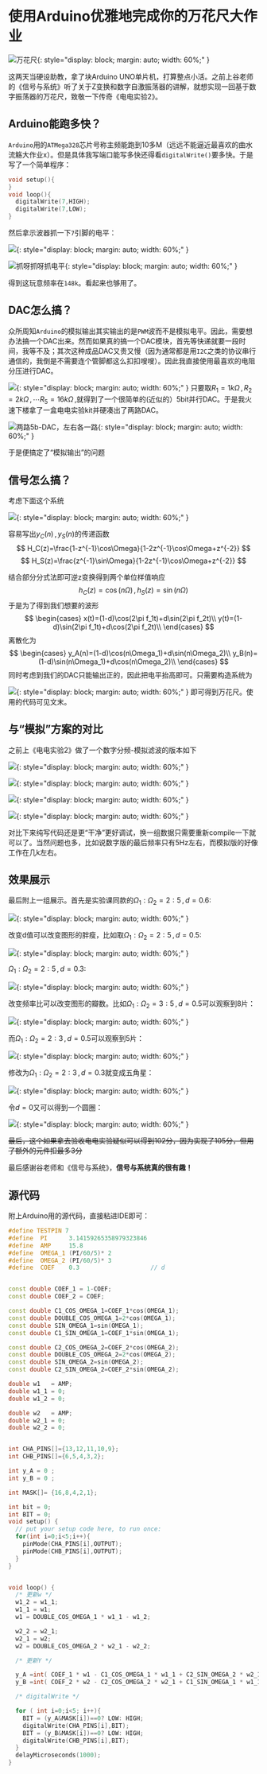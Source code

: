 # 使用Arduino优雅地完成你的万花尺大作业

![万花尺](assets/e8f79f263114aa64aa1fc83f4c3f23c0274657fa.png){: style="display: block; margin: auto; width: 60%;" }

这两天当硬设助教，拿了块Arduino UNO单片机，打算整点小活。之前上谷老师的《信号与系统》听了关于Z变换和数字自激振荡器的讲解，就想实现一回基于数字振荡器的万花尺，致敬一下传奇《电电实验2》。
## Arduino能跑多快？
`Arduino`用的`ATMega328`芯片号称主频能跑到10多M（远远不能逼近最喜欢的曲水流觞大作业x）。但是具体我写端口能写多快还得看`digitalWrite()`要多快。于是写了一个简单程序：
```cpp
void setup(){
}
void loop(){
  digitalWrite(7,HIGH);
  digitalWrite(7,LOW);
}
```

然后拿示波器抓一下`7`引脚的电平：


![](assets/ffcad6d56b9535df2d594601512b07b1d91a86f9.jpg){: style="display: block; margin: auto; width: 60%;" }


![抓呀抓呀抓电平](assets/f77a51a3b47bcd7376fe04f9b83e01ac084f569e.jpg){: style="display: block; margin: auto; width: 60%;" }

得到这玩意频率在`148k`。看起来也够用了。

## DAC怎么搞？
众所周知`Arduino`的模拟输出其实输出的是`PWM`波而不是模拟电平。因此，需要想办法搞一个DAC出来。然而如果真的搞一个DAC模块，首先等快递就要一段时间，我等不及；其次这种成品DAC又贵又慢（因为通常都是用`I2C`之类的协议串行通信的，我倒是不需要连个管脚都这么扣扣嗖嗖）。因此我直接使用最喜欢的电阻分压进行DAC。

![](assets/4fc437523dfe911e40244d515cff622f9d73c2f1.png){: style="display: block; margin: auto; width: 60%;" }
只要取$R_1=1k\Omega\,,R_2=2k\Omega\,,\cdots R_5=16k\Omega\,,$就得到了一个很简单的(近似的）5bit并行DAC。于是我火速下楼拿了一盒电电实验kit并硬凑出了两路DAC。

![两路5b-DAC，左右各一路](assets/6576d77ab8f23464aa17c43b24dd0fc97bbf32cd.jpg){: style="display: block; margin: auto; width: 60%;" }

于是便搞定了“模拟输出”的问题

## 信号怎么搞？
考虑下面这个系统

![](assets/1af0a7c8444899a4ea65006fb16b9941c0802650.png){: style="display: block; margin: auto; width: 60%;" }

容易写出$y_C(n)\,,y_S(n)$的传递函数
$$
H_C(z)=\frac{1-z^{-1}\cos\Omega}{1-2z^{-1}\cos\Omega+z^{-2}}
$$
$$
H_S(z)=\frac{z^{-1}\sin\Omega}{1-2z^{-1}\cos\Omega+z^{-2}}
$$

结合部分分式法即可逆z变换得到两个单位样值响应
$$
h_C(z)=\cos(n\Omega)\,,h_S(z)=\sin(n\Omega)
$$
于是为了得到我们想要的波形
$$
\begin{cases}
    x(t)=(1-d)\cos(2\pi f_1t)+d\sin(2\pi f_2t)\\
    y(t)=(1-d)\sin(2\pi f_1t)+d\cos(2\pi f_2t)\\
\end{cases}
$$
离散化为
$$
\begin{cases}
    y_A(n)=(1-d)\cos(n\Omega_1)+d\sin(n\Omega_2)\\
    y_B(n)=(1-d)\sin(n\Omega_1)+d\cos(n\Omega_2)\\
\end{cases}
$$
同时考虑到我们的DAC只能输出正的，因此把电平抬高即可。只需要构造系统为

![](assets/b2f1af087833e000be1f2bae2372be479e0ac1e7.png){: style="display: block; margin: auto; width: 60%;" }
即可得到万花尺。使用的代码可见文末。
## 与“模拟”方案的对比
之前上《电电实验2》做了一个数字分频-模拟滤波的版本如下

![](assets/c58d5c98b38ac523739fb73b201e22b6044c2e51.jpg){: style="display: block; margin: auto; width: 60%;" }

![](assets/0de858104cd00a8bcdad7d0ab961db6166133fce.png){: style="display: block; margin: auto; width: 60%;" }

![](assets/f2ef76502cd206ef48cd708786e27b01d0ca97cd.jpg){: style="display: block; margin: auto; width: 60%;" }

![](assets/52f29f7a5e65255603c5b0f66ee14e7019e6707e.png){: style="display: block; margin: auto; width: 60%;" }

对比下来纯写代码还是更“干净”更好调试，换一组数据只需要重新compile一下就可以了。当然问题也多，比如说数字版的最后频率只有5Hz左右，而模拟版的好像工作在几k左右。
## 效果展示
最后附上一组展示。首先是实验课同款的$\Omega_1:\Omega_2=2:5\,,d=0.6$:

![](assets/b7741b4a0fae8eae2df689be39be7a352b2323b8.jpg){: style="display: block; margin: auto; width: 60%;" }

改变d值可以改变图形的胖瘦，比如取$\Omega_1:\Omega_2=2:5\,,d=0.5$:

![](assets/4e79d904468567838c5f296cf60ca2fbe4065eeb.jpg){: style="display: block; margin: auto; width: 60%;" }

$\Omega_1:\Omega_2=2:5\,,d=0.3$:

![](assets/ecb2c0add4174a0abf8a3ca79d4e67c20d023552.jpg){: style="display: block; margin: auto; width: 60%;" }

改变频率比可以改变图形的瓣数。比如$\Omega_1:\Omega_2=3:5\,,d=0.5$可以观察到8片：


![](assets/f4be2a4692365dab66a0d949ab5e344371d1e16e.jpg){: style="display: block; margin: auto; width: 60%;" }

而$\Omega_1:\Omega_2=2:3\,,d=0.5$可以观察到5片：

![](assets/65a07dd5ea421f218021fd09061aeed634089569.jpg){: style="display: block; margin: auto; width: 60%;" }

修改为$\Omega_1:\Omega_2=2:3\,,d=0.3$就变成五角星：

![](assets/bc7d8335963ce54e91464a24f626c2f2c4f26365.jpg){: style="display: block; margin: auto; width: 60%;" }

令$d=0$又可以得到一个圆圈：


![](assets/c14ac3510f86af85e72c03a20b5f7fc198054877.jpg){: style="display: block; margin: auto; width: 60%;" }

~~最后，这个如果拿去验收电电实验疑似可以得到102分，因为实现了105分，但用了额外的元件扣最多3分~~

最后感谢谷老师和《信号与系统》，**信号与系统真的很有趣！**
## 源代码
附上Arduino用的源代码，直接粘进IDE即可：
```c++
#define TESTPIN 7
#define  PI      3.14159265358979323846
#define  AMP     15.8
#define  OMEGA_1 (PI/60/5)* 2
#define  OMEGA_2 (PI/60/5)* 3
#define  COEF    0.3                    // d


const double COEF_1 = 1-COEF;
const double COEF_2 = COEF;       

const double C1_COS_OMEGA_1=COEF_1*cos(OMEGA_1);
const double DOUBLE_COS_OMEGA_1=2*cos(OMEGA_1);
const double SIN_OMEGA_1=sin(OMEGA_1);
const double C1_SIN_OMEGA_1=COEF_1*sin(OMEGA_1);

const double C2_COS_OMEGA_2=COEF_2*cos(OMEGA_2);
const double DOUBLE_COS_OMEGA_2=2*cos(OMEGA_2);
const double SIN_OMEGA_2=sin(OMEGA_2);
const double C2_SIN_OMEGA_2=COEF_2*sin(OMEGA_2);

double w1   = AMP;
double w1_1 = 0;
double w1_2 = 0;

double w2   = AMP;
double w2_1 = 0;
double w2_2 = 0;


int CHA_PINS[]={13,12,11,10,9};
int CHB_PINS[]={6,5,4,3,2};

int y_A = 0 ;
int y_B = 0 ;

int MASK[]= {16,8,4,2,1};

int bit = 0;
int BIT = 0;
void setup() {
  // put your setup code here, to run once:
  for(int i=0;i<5;i++){
    pinMode(CHA_PINS[i],OUTPUT);
    pinMode(CHB_PINS[i],OUTPUT);
  }
}


void loop() {
  /* 更新w */
  w1_2 = w1_1;
  w1_1 = w1;
  w1 = DOUBLE_COS_OMEGA_1 * w1_1 - w1_2;

  w2_2 = w2_1;
  w2_1 = w2;
  w2 = DOUBLE_COS_OMEGA_2 * w2_1 - w2_2;

  /* 更新Y */

  y_A =int( COEF_1 * w1 - C1_COS_OMEGA_1 * w1_1 + C2_SIN_OMEGA_2 * w2_1)+AMP;
  y_B =int( COEF_2 * w2 - C2_COS_OMEGA_2 * w2_1 + C1_SIN_OMEGA_1 * w1_1)+AMP;

  /* digitalWrite */

  for ( int i=0;i<5; i++){
    BIT = (y_A&MASK[i])==0? LOW: HIGH;
    digitalWrite(CHA_PINS[i],BIT);
    BIT = (y_B&MASK[i])==0? LOW: HIGH;
    digitalWrite(CHB_PINS[i],BIT);
  }
  delayMicroseconds(1000);
}

```